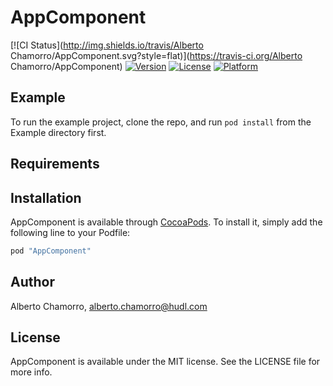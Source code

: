 # AppComponent

[![CI Status](http://img.shields.io/travis/Alberto Chamorro/AppComponent.svg?style=flat)](https://travis-ci.org/Alberto Chamorro/AppComponent)
[![Version](https://img.shields.io/cocoapods/v/AppComponent.svg?style=flat)](http://cocoapods.org/pods/AppComponent)
[![License](https://img.shields.io/cocoapods/l/AppComponent.svg?style=flat)](http://cocoapods.org/pods/AppComponent)
[![Platform](https://img.shields.io/cocoapods/p/AppComponent.svg?style=flat)](http://cocoapods.org/pods/AppComponent)

## Example

To run the example project, clone the repo, and run `pod install` from the Example directory first.

## Requirements

## Installation

AppComponent is available through [CocoaPods](http://cocoapods.org). To install
it, simply add the following line to your Podfile:

```ruby
pod "AppComponent"
```

## Author

Alberto Chamorro, alberto.chamorro@hudl.com

## License

AppComponent is available under the MIT license. See the LICENSE file for more info.
